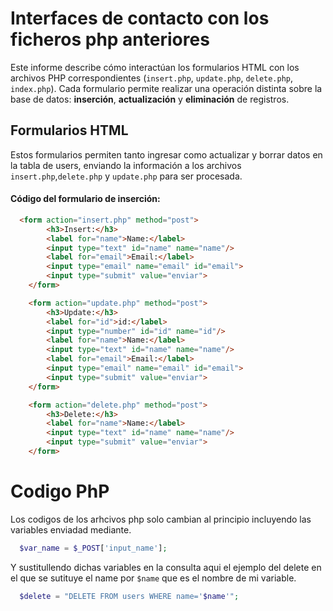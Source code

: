 # Interfaces de contacto con los ficheros php anteriores

Este informe describe cómo interactúan los formularios HTML con los archivos PHP correspondientes (`insert.php`, `update.php`, `delete.php`, `index.php`). Cada formulario permite realizar una operación distinta sobre la base de datos: **inserción**, **actualización** y **eliminación** de registros.

## Formularios HTML

Estos formularios permiten tanto ingresar como actualizar y borrar datos en la tabla de users, enviando la información a los archivos `insert.php`,`delete.php` y `update.php` para ser procesada. 

#### Código del formulario de inserción:

```html
  <form action="insert.php" method="post">
        <h3>Insert:</h3>
        <label for="name">Name:</label>
        <input type="text" id="name" name="name"/>
        <label for="email">Email:</label>
        <input type="email" name="email" id="email">
        <input type="submit" value="enviar">
    </form>

    <form action="update.php" method="post">
        <h3>Update:</h3>
        <label for="id">id:</label>
        <input type="number" id="id" name="id"/>
        <label for="name">Name:</label>
        <input type="text" id="name" name="name"/>
        <label for="email">Email:</label>
        <input type="email" name="email" id="email">
        <input type="submit" value="enviar">
    </form>

    <form action="delete.php" method="post">
        <h3>Delete:</h3>
        <label for="name">Name:</label>
        <input type="text" id="name" name="name"/>
        <input type="submit" value="enviar">
    </form>
```

# Codigo PhP

Los codigos de los arhcivos php solo cambian al principio incluyendo las variables enviadad mediante.

```php
  $var_name = $_POST['input_name'];
```

Y sustitullendo dichas variables en la consulta aqui el ejemplo del delete en el que se sutituye el name por `$name` que es el nombre de mi variable.

```php
  $delete = "DELETE FROM users WHERE name='$name'";
```
